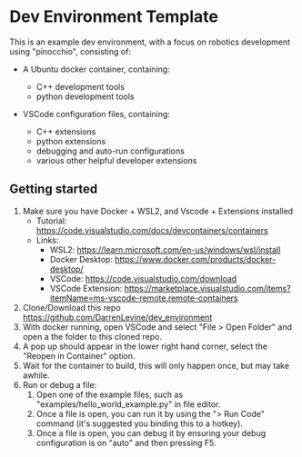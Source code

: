 # Dev Environment Template

This is an example dev environment, with a focus on robotics development using "pinocchio", consisting of:

* A Ubuntu docker container, containing:
  * C++ development tools
  * python development tools

* VSCode configuration files, containing:
  * C++ extensions
  * python extensions
  * debugging and auto-run configurations
  * various other helpful developer extensions

## Getting started

1. Make sure you have Docker + WSL2, and Vscode + Extensions installed
    * Tutorial: <https://code.visualstudio.com/docs/devcontainers/containers>
    * Links:
        * WSL2: <https://learn.microsoft.com/en-us/windows/wsl/install>
        * Docker Desktop: <https://www.docker.com/products/docker-desktop/>
        * VSCode: <https://code.visualstudio.com/download>
        * VSCode Extension: <https://marketplace.visualstudio.com/items?itemName=ms-vscode-remote.remote-containers>
2. Clone/Download this repo <https://github.com/DarrenLevine/dev_environment>
3. With docker running, open VSCode and select "File > Open Folder" and open a the folder to this cloned repo.
4. A pop up should appear in the lower right hand corner, select the "Reopen in Container" option.
5. Wait for the container to build, this will only happen once, but may take awhile.
6. Run or debug a file:
    1. Open one of the example files, such as "examples/hello_world_example.py" in file editor.
    2. Once a file is open, you can run it by using the "> Run Code" command (it's suggested you binding this to a hotkey).
    3. Once a file is open, you can debug it by ensuring your debug configuration is on "auto" and then pressing F5.
